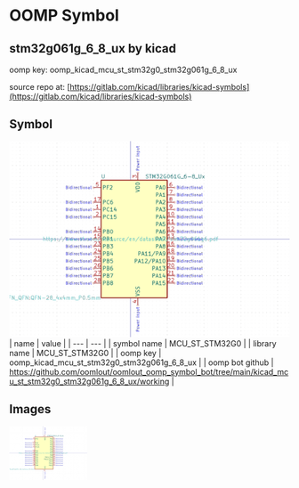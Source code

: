 # OOMP Symbol  
## stm32g061g_6_8_ux  by kicad  
  
oomp key: oomp_kicad_mcu_st_stm32g0_stm32g061g_6_8_ux  
  
source repo at: [https://gitlab.com/kicad/libraries/kicad-symbols](https://gitlab.com/kicad/libraries/kicad-symbols)  
## Symbol  
  
[![working.png](working_600.png)](working.png)  
| name | value | 
| --- | --- | 
| symbol name | MCU_ST_STM32G0 | 
| library name | MCU_ST_STM32G0 | 
| oomp key | oomp_kicad_mcu_st_stm32g0_stm32g061g_6_8_ux | 
| oomp bot github | https://github.com/oomlout/oomlout_oomp_symbol_bot/tree/main/kicad_mcu_st_stm32g0_stm32g061g_6_8_ux/working | 
## Images  
  
[![working.png](working_140.png)](working.png)  
